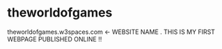 # theworldofgames
theworldofgames.w3spaces.com  &lt;- WEBSITE NAME .  THIS IS MY FIRST WEBPAGE PUBLISHED ONLINE !!
